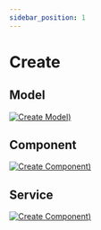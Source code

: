 ```yaml
---
sidebar_position: 1
---
```


# Create

## Model

[![Create Model](https://i.ytimg.com/an_webp/0D_Yvvh31dk/mqdefault_6s.webp?du=3000&sqp=CNuTp5kG&rs=AOn4CLBxYm1Zzo-3QIu8ikny9FsUVRzr9g))](https://www.youtube.com/watch?v=0D_Yvvh31dk)

## Component

[![Create Component](https://i.ytimg.com/an_webp/_mEwbx44tHQ/mqdefault_6s.webp?du=3000&sqp=CPzTppkG&rs=AOn4CLCCzXUqp94TrmKY2l21PY28R404eg))](https://www.youtube.com/watch?v=_mEwbx44tHQ)

## Service

[![Create Component](https://i.ytimg.com/an_webp/UiPYLJ6cN48/mqdefault_6s.webp?du=3000&sqp=CK_oppkG&rs=AOn4CLBTkn6Q1TtJuw31Ey3zxrtRCIbdwQ))](https://www.youtube.com/watch?v=UiPYLJ6cN48)
